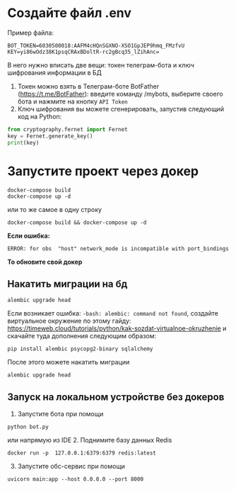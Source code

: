 # Создайте файл .env
Пример файла:
```
BOT_TOKEN=6030500018:AAFM4cНQnSGXNO-XSO1GpJEP9hmq_FMzfvU
KEY=yi86wOdz38K1psqCRAxBDoltR-rc2gBcq35_lZihAnc=
```

В него нужно вписать две вещи: токен телеграм-бота и ключ шифрования информации в БД
1. Токен можно взять в Телеграм-боте BotFather (https://t.me/BotFather): введите команду /mybots, выберите своего бота и нажмите на кнопку ```API Token```
2. Ключ шифрования вы можете сгенерировать, запустив следующий код на Python:
```python
from cryptography.fernet import Fernet
key = Fernet.generate_key()
print(key)
```

# Запустите проект через докер
```
docker-compose build
docker-compose up -d
```

или то же самое в одну строку

```
docker-compose build && docker-compose up -d
```

**Если ошибка:**
```
ERROR: for obs  "host" network_mode is incompatible with port_bindings
```
**То обновите свой докер**

## Накатить миграции на бд
```
alembic upgrade head
```
Если возникает ошибка: ```-bash: alembic: command not found```,
cоздайте виртуальное окружение по этому гайду:
https://timeweb.cloud/tutorials/python/kak-sozdat-virtualnoe-okruzhenie
и скачайте туда дополнения следующим образом:
```
pip install alembic psycopg2-binary sqlalchemy
```
После этого можете накатить миграции
```
alembic upgrade head
```

## Запуск на локальном устройстве без докеров
1. Запустите бота при помощи
```
python bot.py
```
или напрямую из IDE
2. Поднимите базу данных Redis
```
docker run -p  127.0.0.1:6379:6379 redis:latest
```
3. Запустите обс-сервис при помощи
```
uvicorn main:app --host 0.0.0.0 --port 8000
```

